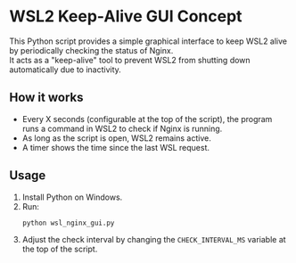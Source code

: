 # WSL2 Keep-Alive GUI Concept

This Python script provides a simple graphical interface to keep WSL2 alive by periodically checking the status of Nginx.  
It acts as a "keep-alive" tool to prevent WSL2 from shutting down automatically due to inactivity.

## How it works

- Every X seconds (configurable at the top of the script), the program runs a command in WSL2 to check if Nginx is running.
- As long as the script is open, WSL2 remains active.
- A timer shows the time since the last WSL request.

## Usage

1. Install Python on Windows.
2. Run:
   ```sh
   python wsl_nginx_gui.py
   ```
3. Adjust the check interval by changing the `CHECK_INTERVAL_MS` variable at the top of the script.